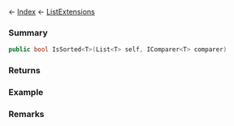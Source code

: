 ← [Index](Api-Index) ← [ListExtensions](System.Collections.Generic.ListExtensions)

### Summary

```csharp
public bool IsSorted<T>(List<T> self, IComparer<T> comparer)
```

### Returns

### Example

### Remarks

